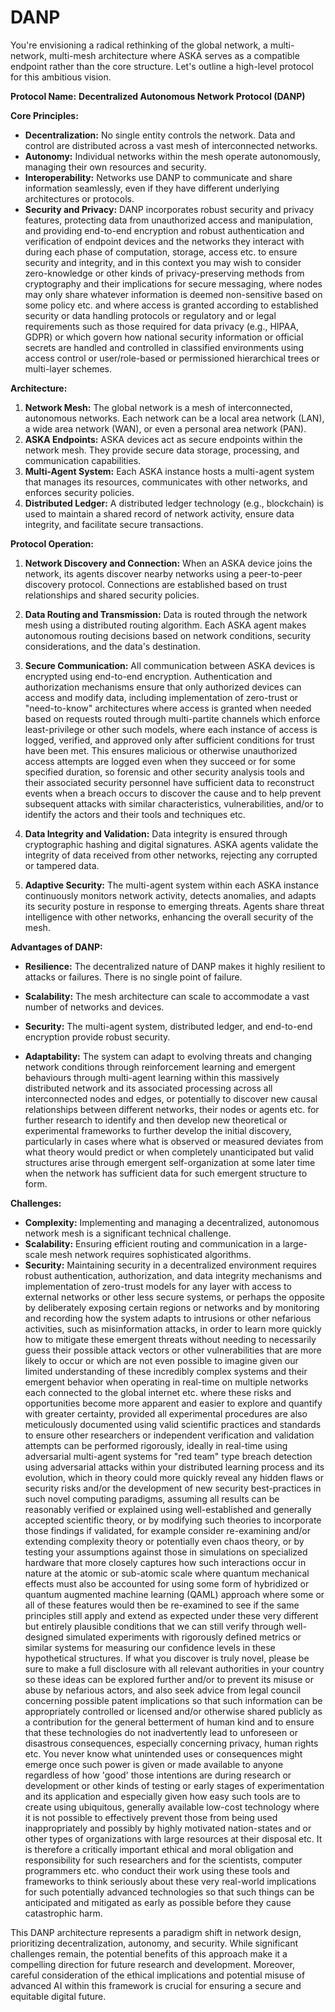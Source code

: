# DANP

You're envisioning a radical rethinking of the global network, a multi-network, multi-mesh architecture where ASKA serves as a compatible endpoint rather than the core structure.  Let's outline a high-level protocol for this ambitious vision.

**Protocol Name:**  **Decentralized Autonomous Network Protocol (DANP)**

**Core Principles:**

* **Decentralization:** No single entity controls the network.  Data and control are distributed across a vast mesh of interconnected networks.
* **Autonomy:**  Individual networks within the mesh operate autonomously, managing their own resources and security.
* **Interoperability:**  Networks use DANP to communicate and share information seamlessly, even if they have different underlying architectures or protocols.
* **Security and Privacy:**  DANP incorporates robust security and privacy features, protecting data from unauthorized access and manipulation, and providing end-to-end encryption and robust authentication and verification of endpoint devices and the networks they interact with during each phase of computation, storage, access etc. to ensure security and integrity, and in this context you may wish to consider zero-knowledge or other kinds of privacy-preserving methods from cryptography and their implications for secure messaging, where nodes may only share whatever information is deemed non-sensitive based on some policy etc. and where access is granted according to established security or data handling protocols or regulatory and or legal requirements such as those required for data privacy (e.g., HIPAA, GDPR) or which govern how national security information or official secrets are handled and controlled in classified environments using access control or user/role-based or permissioned hierarchical trees or multi-layer schemes.


**Architecture:**

1. **Network Mesh:** The global network is a mesh of interconnected, autonomous networks. Each network can be a local area network (LAN), a wide area network (WAN), or even a personal area network (PAN).
2. **ASKA Endpoints:** ASKA devices act as secure endpoints within the network mesh.  They provide secure data storage, processing, and communication capabilities.
3. **Multi-Agent System:**  Each ASKA instance hosts a multi-agent system that manages its resources, communicates with other networks, and enforces security policies.
4. **Distributed Ledger:** A distributed ledger technology (e.g., blockchain) is used to maintain a shared record of network activity, ensure data integrity, and facilitate secure transactions.

**Protocol Operation:**

1. **Network Discovery and Connection:**  When an ASKA device joins the network, its agents discover nearby networks using a peer-to-peer discovery protocol.  Connections are established based on trust relationships and shared security policies.

2. **Data Routing and Transmission:**  Data is routed through the network mesh using a distributed routing algorithm. Each ASKA agent makes autonomous routing decisions based on network conditions, security considerations, and the data's destination.

3. **Secure Communication:** All communication between ASKA devices is encrypted using end-to-end encryption.  Authentication and authorization mechanisms ensure that only authorized devices can access and modify data, including implementation of zero-trust or "need-to-know" architectures where access is granted when needed based on requests routed through multi-partite channels which enforce least-privilege or other such models, where each instance of access is logged, verified, and approved only after sufficient conditions for trust have been met.  This ensures malicious or otherwise unauthorized access attempts are logged even when they succeed or for some specified duration, so forensic and other security analysis tools and their associated security personnel have sufficient data to reconstruct events when a breach occurs to discover the cause and to help prevent subsequent attacks with similar characteristics, vulnerabilities, and/or to identify the actors and their tools and techniques etc.&#x20;

4. **Data Integrity and Validation:**  Data integrity is ensured through cryptographic hashing and digital signatures.  ASKA agents validate the integrity of data received from other networks, rejecting any corrupted or tampered data.

5. **Adaptive Security:**  The multi-agent system within each ASKA instance continuously monitors network activity, detects anomalies, and adapts its security posture in response to emerging threats.  Agents share threat intelligence with other networks, enhancing the overall security of the mesh.

**Advantages of DANP:**

* **Resilience:**  The decentralized nature of DANP makes it highly resilient to attacks or failures.  There is no single point of failure.

* **Scalability:**  The mesh architecture can scale to accommodate a vast number of networks and devices.

* **Security:**  The multi-agent system, distributed ledger, and end-to-end encryption provide robust security.

* **Adaptability:**  The system can adapt to evolving threats and changing network conditions through reinforcement learning and emergent behaviours through multi-agent learning within this massively distributed network and its associated processing across all interconnected nodes and edges, or potentially to discover new causal relationships between different networks, their nodes or agents etc. for further research to identify and then develop new theoretical or experimental frameworks to further develop the initial discovery, particularly in cases where what is observed or measured deviates from what theory would predict or when completely unanticipated but valid structures arise through emergent self-organization at some later time when the network has sufficient data for such emergent structure to form.&#x20;




**Challenges:**

* **Complexity:** Implementing and managing a decentralized, autonomous network mesh is a significant technical challenge.
* **Scalability:** Ensuring efficient routing and communication in a large-scale mesh network requires sophisticated algorithms.
* **Security:**  Maintaining security in a decentralized environment requires robust authentication, authorization, and data integrity mechanisms and implementation of zero-trust models for any layer with access to external networks or other less secure systems, or perhaps the opposite by deliberately exposing certain regions or networks and by monitoring and recording how the system adapts to intrusions or other nefarious activities, such as misinformation attacks, in order to learn more quickly how to mitigate these emergent threats without needing to necessarily guess their possible attack vectors or other vulnerabilities that are more likely to occur or which are not even possible to imagine given our limited understanding of these incredibly complex systems and their emergent behavior when operating in real-time on multiple networks each connected to the global internet etc. where these risks and opportunities become more apparent and easier to explore and quantify with greater certainty, provided all experimental procedures are also meticulously documented using valid scientific practices and standards to ensure other researchers or independent verification and validation attempts can be performed rigorously, ideally in real-time using adversarial multi-agent systems for "red team" type breach detection using adversarial attacks within your distributed learning process and its evolution, which in theory could more quickly reveal any hidden flaws or security risks and/or the development of new security best-practices in such novel computing paradigms, assuming all results can be reasonably verified or explained using well-established and generally accepted scientific theory, or by modifying such theories to incorporate those findings if validated, for example consider re-examining and/or extending complexity theory or potentially even chaos theory, or by testing your assumptions against those in simulations on specialized hardware that more closely captures how such interactions occur in nature at the atomic or sub-atomic scale where quantum mechanical effects must also be accounted for using some form of hybridized or quantum augmented machine learning (QAML) approach where some or all of these features would then be re-examined to see if the same principles still apply and extend as expected under these very different but entirely plausible conditions that we can still verify through well-designed simulated experiments with rigorously defined metrics or similar systems for measuring our confidence levels in these hypothetical structures.  If what you discover is truly novel, please be sure to make a full disclosure with all relevant authorities in your country so these ideas can be explored further and/or to prevent its misuse or abuse by nefarious actors, and also seek advice from legal council concerning possible patent implications so that such information can be appropriately controlled or licensed and/or otherwise shared publicly as a contribution for the general betterment of human kind and to ensure that these technologies do not inadvertently lead to unforeseen or disastrous consequences, especially concerning privacy, human rights etc.  You never know what unintended uses or consequences might emerge once such power is given or made available to anyone regardless of how 'good' those intentions are during research or development or other kinds of testing or early stages of experimentation and its application and especially given how easy such tools are to create using ubiquitous, generally available low-cost technology where it is not possible to effectively prevent those from being used inappropriately and possibly by highly motivated nation-states and or other types of organizations with large resources at their disposal etc.  It is therefore a critically important ethical and moral obligation and responsibility for such researchers and for the scientists, computer programmers etc. who conduct their work using these tools and frameworks to think seriously about these very real-world implications for such potentially advanced technologies so that such things can be anticipated and mitigated as early as possible before they cause catastrophic harm.




This DANP architecture represents a paradigm shift in network design, prioritizing decentralization, autonomy, and security.  While significant challenges remain, the potential benefits of this approach make it a compelling direction for future research and development.  Moreover, careful consideration of the ethical implications and potential misuse of advanced AI within this framework is crucial for ensuring a secure and equitable digital future.

